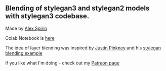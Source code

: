 ## Blending of stylegan3 and stylegan2 models with stylegan3 codebase.
Made by [Alex Spirin](https://twitter.com/devdef)

Colab Notebook is [here](https://colab.research.google.com/drive/14DNd5Ps9qRBWBv52Yw65a1OseFIbFxCo?usp=sharing)

The idea of layer blending was inspired by [Justin Pinkney](https://twitter.com/Buntworthy) and his [stylegan blending example](https://github.com/justinpinkney/toonify/blob/master/StyleGAN-blending-example.ipynb)

If you like what I'm doing - check out my [Patreon page](https://www.patreon.com/sxela)